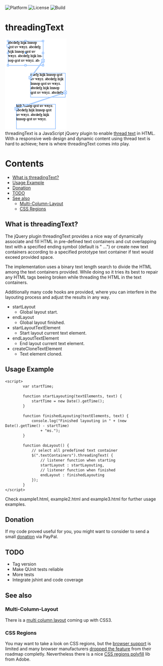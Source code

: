 ![Platform](https://img.shields.io/badge/platform-JavaScript-lightgrey.svg)
![License](https://img.shields.io/badge/license-MIT%20License-blue.svg)
![Build](https://travis-ci.org/pkcpkc/threadingText.svg)

# threadingText
![Thread Text](./threadtext.png)<br/>
threadingText is a JavaScript jQuery plugin to enable [thread text](http://blogs.adobe.com/indesignpost/2011/04/quick-tip-master-text-threading-in-adobe-indesign/) in HTML.
With a responsive web design and dynamic content using thread text is hard to achieve; here is where threadingText comes into play.

# Contents
- [What is threadingText?](#what-is-threadingtext)
- [Usage Example](#usage-example)
- [Donation](#donation)
- [TODO](#todo)
- [See also](#see-also)
  - [Multi-Column-Layout](#multi-column-layout)
  - [CSS Regions](#css-regions)

## What is threadingText?
The jQuery plugin threadingText provides a nice way of dynamically associate and fill HTML in pre-defined text containers and cut overlapping text with a specified ending symbol (default is " ...") or create new text containers according to a specified prototype text container if text would exceed provided space.

The implementation uses a binary text length search to divide the HTML among the text containers provided. While doing so it tries its best to repair any HTML tags beeing broken while threading the HTML in the text containers.

Additionally many code hooks are provided, where you can interfere in the layouting process and adjust the results in any way.
* startLayout
  * Global layout start.
* endLayout
  * Global layout finished.
* startLayoutTextElement
  * Start layout current text element.
* endLayoutTextElement
  * End layout current text element.
* createCloneTextElement
  * Text element cloned.

## Usage Example
    <script>
            var startTime;

            function startLayouting(textElements, text) {
                startTime = new Date().getTime();
            }

            function finishedLayouting(textElements, text) {
                console.log("Finished layouting in " + (new Date().getTime() - startTime)
                    + "ms.");
            }

            function doLayout() {
                // select all predefined text container
                $(".textContainers").threadingText( {
                    // listener function when starting
                    startLayout : startLayouting,
                    // listener function when finished
                    endLayout : finishedLayouting
                });
            }
    </script>

Check example1.html, example2.html and example3.html for further usage examples.

## Donation
If my code proved useful for you, you might want to consider to send a small [donation](https://www.paypal.com/cgi-bin/webscr?cmd=_s-xclick&hosted_button_id=X2DYTPJDKKR8N) via PayPal.

## TODO
* Tag version
* Make QUnit tests reliable
* More tests
* Integrate jshint and code coverage

## See also

### Multi-Column-Layout
There is a [multi column layout](http://www.css3.info/preview/multi-column-layout/) coming up with CSS3.

### CSS Regions
You may want to take a look on CSS regions, but the [browser support](http://caniuse.com/#feat=css-regions) is limited and many browser manufacturers [dropped the feature](http://arstechnica.com/information-technology/2014/01/google-plans-to-dump-adobe-css-tech-to-make-blink-fast-not-rich/) from their roadmap completly. Nevertheless there is a nice [CSS regions polyfill](http://webplatform.adobe.com/css-regions-polyfill/) lib from Adobe.
